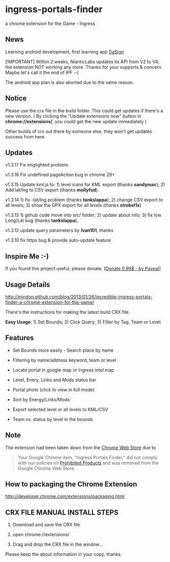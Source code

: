 ingress-portals-finder
======================

a chrome extension for the Game - Ingress


News
----------------
Learning android development, first learning app [DaSign](https://play.google.com/store/apps/details?id=com.mindon.idea.dasign)


[!MPORTANT] Within 2 weeks, NianticLabs updates its API from V2 to V4, the extension NOT working any more.
Thanks for your supports & concern. Maybe let's call it the end of IPF :-(

The android app plan is also aborted due to the same reason.



Notice
----------------
Please use the crx file in the build folder. This could get updates if there's a new version. ( By clicking the "Update extensions now" button in **chrome://extensions/**, you could get the new update immediately )

Other builds of crx out there by someone else, they won't get updates success from here.


Updates
--------------------
v1.3.17 Fix englighted problem.

v1.3.16 Fix undefined pageAction bug in chrome 29+

v1.3.15 Update kml.js to: 1) level icons for KML export (thanks **sandymac**);  2) Add lat/lng to CSV export (thanks **mollyfud**).

v1.3.14 1) fix -lat/lng problem (thanks **tankslappa**); 2) change CSV export to all levels; 3) show the GPX export for all levels (thanks **strobel1x**)

v1.3.13 1) github code move into src/ folder; 2) update about info; 3) fix low Long/Lat bug (thanks **tankslappa**).

v1.3.12 update query parameters by **Ivan101**, thanks

v1.3.10 fix https bug & provide auto-update feature


Inspire Me :-)
--------------------
If you found this project useful, please donate.
[[Donate 0.99$ - by Paypal](https://www.paypal.com/cgi-bin/webscr?cmd=_s-xclick&hosted_button_id=YSVEJMBLM3AFG)]


Usage Details
----------------------
<http://mindon.github.com/blog/2013/01/26/incredible-ingress-portals-finder-a-chrome-extension-for-the-game/>

There's the instructions for making the latest build CRX file.


**Easy Usage**: 1) Set Bounds; 2) Click Query; 3) Filter by Tag, Team or Level.


Features
----------------------
-   Set Bounds more easily - Search place by name

-   Filtering by name/address keyword, team or level

-   Locate portal in google map or ingress intel map

-   Level, Enery, Links and Mods status bar

-   Portal photo (click to view in full mode)

-   Sort by Energy/Links/Mods

-   Export selected level or all levels to KML/CSV

-   Team vs. status by level in the bounds


Note
----------------------

The extension had been taken down from the [Chrome Web Store](https://chrome.google.com/webstore) due to

> Your Google Chrome item, "Ingress Portals Finder," did not comply with our policies on [Prohibited Products](https://developers.google.com/chrome/web-store/program_policies) and was removed from the Google Chrome Web Store. 


How to packaging the Chrome Extension
----------------------
<http://developer.chrome.com/extensions/packaging.html>



CRX FILE MANUAL INSTALL STEPS
-----------------------------
1.   Download and save the CRX file

2.   open chrome://extensions/

3.   Drag and drop the CRX file in the window…



Please keep the about information in your copy, thanks.
